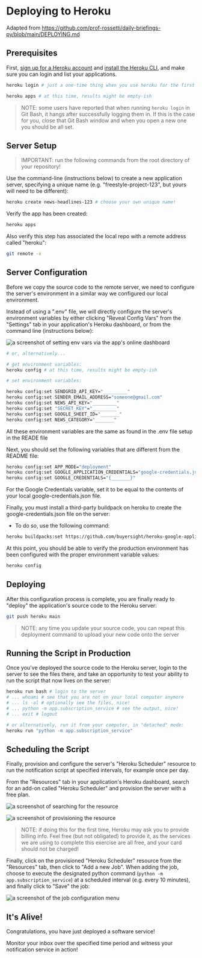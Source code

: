 
# Deploying to Heroku

Adapted from https://github.com/prof-rossetti/daily-briefings-py/blob/main/DEPLOYING.md

## Prerequisites

First, [sign up for a Heroku account](https://github.com/prof-rossetti/intro-to-python/blob/master/notes/clis/heroku.md#prerequisites) and [install the Heroku CLI](https://github.com/prof-rossetti/intro-to-python/blob/master/notes/clis/heroku.md#installation), and make sure you can login and list your applications.

```sh
heroku login # just a one-time thing when you use heroku for the first time

heroku apps # at this time, results might be empty-ish
```

> NOTE: some users have reported that when running `heroku login` in Git Bash, it hangs after successfully logging them in. If this is the case for you, close that Git Bash window and when you open a new one you should be all set.


## Server Setup

> IMPORTANT: run the following commands from the root directory of your repository!

Use the command-line (instructions below) to create a new application server, specifying a unique name (e.g. "freestyle-project-123", but yours will need to be different):

```sh
heroku create news-headlines-123 # choose your own unique name!
```

Verify the app has been created:

```sh
heroku apps
```

Also verify this step has associated the local repo with a remote address called "heroku":

```sh
git remote -v
```

## Server Configuration

Before we copy the source code to the remote server, we need to configure the server's environment in a similar way we configured our local environment.

Instead of using a ".env" file, we will directly configure the server's environment variables by either clicking "Reveal Config Vars" from the "Settings" tab in your application's Heroku dashboard, or from the command line (instructions below):

![a screenshot of setting env vars via the app's online dashboard](https://user-images.githubusercontent.com/1328807/54229588-f249e880-44da-11e9-920a-b11d4c210a99.png)

```sh
# or, alternatively...

# get environment variables:
heroku config # at this time, results might be empty-ish

# set environment variables:

heroku config:set SENDGRID_API_KEY="_________"
heroku config:set SENDER_EMAIL_ADDRESS="someone@gmail.com"
heroku config:set NEWS_API_KEY="_________"
heroku config:set "SECRET_KEY"="_________"
heroku config:set GOOGLE_SHEET_ID="_______"
heroku config:set NEWS_CATEGORY="_______"
```
All these environment variables are the same as found in the .env file setup in the READE file

Next, you should set the following variables that are different from the README file:
```sh
heroku config:set APP_MODE="deployment"
heroku config:set GOOGLE_APPLICATION_CREDENTIALS="google-credentials.json"
heroku config:set GOOGLE_CREDENTIALS="{_______}"
```
For the Google Credentials variable, set it to be equal to the contents of your local google-credentials.json file.

Finally, you must install a third-party buildpack on heroku to create the google-credentials.json file on the server:
- To do so, use the following command:
```sh
heroku buildpacks:set https://github.com/buyersight/heroku-google-application-credentials-buildpack.git
```

At this point, you should be able to verify the production environment has been configured with the proper environment variable values:

```sh
heroku config
```

## Deploying

After this configuration process is complete, you are finally ready to "deploy" the application's source code to the Heroku server:

```sh
git push heroku main
```

> NOTE: any time you update your source code, you can repeat this deployment command to upload your new code onto the server

## Running the Script in Production

Once you've deployed the source code to the Heroku server, login to the server to see the files there, and take an opportunity to test your ability to run the script that now lives on the server:

```sh
heroku run bash # login to the server
# ... whoami # see that you are not on your local computer anymore
# ... ls -al # optionally see the files, nice!
# ... python -m app.subscription_service # see the output, nice!
# ... exit # logout

# or alternatively, run it from your computer, in "detached" mode:
heroku run "python -m app.subscription_service"
```
 
## Scheduling the Script

Finally, provision and configure the server's "Heroku Scheduler" resource to run the notification script at specified intervals, for example once per day.

From the "Resources" tab in your application's Heroku dashboard, search for an add-on called "Heroku Scheduler" and provision the server with a free plan.

![a screenshot of searching for the resource](https://user-images.githubusercontent.com/1328807/54228813-59ff3400-44d9-11e9-803e-21fbd8f6c52f.png)

![a screenshot of provisioning the resource](https://user-images.githubusercontent.com/1328807/54228820-5e2b5180-44d9-11e9-9901-13c538a73ac4.png)

> NOTE: if doing this for the first time, Heroku may ask you to provide billing info. Feel free (but not obligated) to provide it, as the services we are using to complete this exercise are all free, and your card should not be charged!

Finally, click on the provisioned "Heroku Scheduler" resource from the "Resources" tab, then click to "Add a new Job". When adding the job, choose to execute the designated python command (`python -m app.subscription_service`) at a scheduled interval (e.g. every 10 minutes), and finally click to "Save" the job:

![a screenshot of the job configuration menu](https://user-images.githubusercontent.com/1328807/54229044-da259980-44d9-11e9-91d8-51773499cbfb.png)


## It's Alive!

Congratulations, you have just deployed a software service!

Monitor your inbox over the specified time period and witness your notification service in action!
